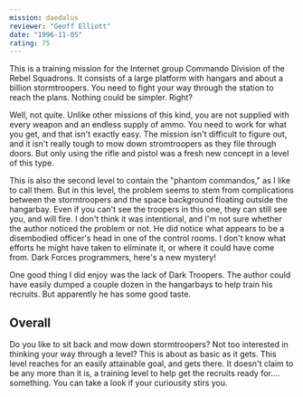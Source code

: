 ```yaml
---
mission: daedalus
reviewer: "Geoff Elliott"
date: "1996-11-05"
rating: 75
---
```


This is a training mission for the Internet group Commando Division of the Rebel Squadrons. It consists of a large platform with hangars and about a billion stormtroopers. You need to fight your way through the station to reach the plans. Nothing could be simpler. Right?

Well, not quite. Unlike other missions of this kind, you are not supplied with every weapon and an endless supply of ammo. You need to work for what you get, and that isn't exactly easy. The mission isn't difficult to figure out, and it isn't really tough to mow down stromtroopers as they file through doors. But only using the rifle and pistol was a fresh new concept in a level of this type.

This is also the second level to contain the "phantom commandos," as I like to call them. But in this level, the problem seems to stem from complications between the stormtroopers and the space background floating outside the hangarbay. Even if you can't see the troopers in this one, they can still see you, and will fire. I don't think it was intentional, and I'm not sure whether the author noticed the problem or not. He did notice what appears to be a disembodied officer's head in one of the control rooms. I don't know what efforts he might have taken to eliminate it, or where it could have come from. Dark Forces programmers, here's a new mystery!

One good thing I did enjoy was the lack of Dark Troopers. The author could have easily dumped a couple dozen in the hangarbays to help train his recruits. But apparently he has some good taste.

## Overall

Do you like to sit back and mow down stormtroopers? Not too interested in thinking your way through a level? This is about as basic as it gets. This level reaches for an easily attainable goal, and gets there. It doesn't claim to be any more than it is, a training level to help get the recruits ready for.... something. You can take a look if your curiousity stirs you.